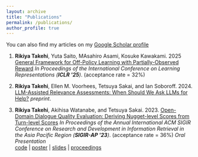 ```yaml
---
layout: archive
title: "Publications"
permalink: /publications/
author_profile: true
---
```


You can also find my articles on my [Google Scholar profile](https://scholar.google.com/citations?user=9rS9VIYAAAAJ&hl=en)

1. **Rikiya Takehi**, Yuta Saito, MAsahiro Asami, Kosuke Kawakami. 2025 [General Framework for Off-Policy Learning with Partially-Observed Reward](https://openreview.net/forum?id=mUbYof5MKp) _In Proceedings of the International Conference on Learning Representations (**ICLR '25**)_. (acceptance rate = 32%)

2. **Rikiya Takehi**, Ellen M. Voorhees, Tetsuya Sakai, and Ian Soboroff. 2024. [LLM-Assisted Relevance Assessments: When Should We Ask LLMs for Help?](https://arxiv.org/abs/2411.06877) _preprint_.

3. **Rikiya Takehi**, Akihisa Watanabe, and Tetsuya Sakai. 2023. [Open-Domain Dialogue Quality Evaluation: Deriving Nugget-level Scores from Turn-level Scores](https://doi.org/10.48550/arXiv.2310.00410) _In Proceedings of the Annual International ACM SIGIR Conference on Research and Development in Information Retrieval in the Asia Pacific Region (**SIGIR-AP '23**)_. (acceptance rate = 36%) _Oral Presentation_<br>
[code](https://github.com/RikiyaT/Nugget-Level-Evaluation) | [poster](https://drive.google.com/file/d/1M194h7nCFwUBVA3eqzapTNneDPFH4zUs/view?usp=sharing) | [slides](https://RikiyaT.github.io/files/nugeval/slides.pdf) | [proceedings](https://dl.acm.org/doi/abs/10.1145/3624918.3625338)
